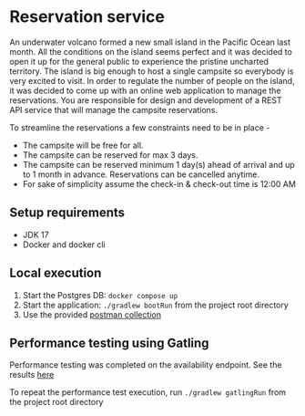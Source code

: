 # Reservation service

An underwater volcano formed a new small island in the Pacific Ocean last month. All the conditions on the island seems perfect and it was decided to open it up for the general public to experience the pristine uncharted territory.
The island is big enough to host a single campsite so everybody is very excited to visit. In order to regulate the number of people on the island, it was decided to come up with an online web application to manage the reservations. You are responsible for design and development of a REST API service that will manage the campsite reservations.

To streamline the reservations a few constraints need to be in place -
- The campsite will be free for all.
- The campsite can be reserved for max 3 days.
- The campsite can be reserved minimum 1 day(s) ahead of arrival and up to 1 month in advance. Reservations can be cancelled anytime.
- For sake of simplicity assume the check-in & check-out time is 12:00 AM


## Setup requirements

- JDK 17
- Docker and docker cli

## Local execution

1. Start the Postgres DB: `docker compose up`
2. Start the application: `./gradlew bootRun` from the project root directory
3. Use the provided [postman collection](./postman/Reservation.postman_collection.json)

## Performance testing using Gatling

Performance testing was completed on the availability endpoint. See the results [here](./performance-testing/basicsimulation-20221016215713631/index.html)

To repeat the performance test execution, run `./gradlew gatlingRun` from the project root directory

